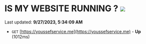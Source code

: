 # IS MY WEBSITE RUNNING ? [![](https://img.shields.io/static/v1?label=Sponsor&message=%E2%9D%A4&logo=GitHub&color=%23fe8e86)](https://github.com/sponsors/<username>)

Last updated: **9/27/2023, 5:34:09 AM**

- `GET` [https://youssefservice.me](https://youssefservice.me) - **Up** (1012ms)
